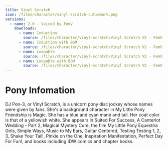 ```yaml
---
title: Vinyl Scratch
icon: /files/character/vinyl-scratch-cutiemark.png
versions:
  - name: 2.0 - Voiced by FemV
    downloads:
      - name: Induction
        source: /files/character/vinyl-scratch/Vinyl Scratch V2 - FemV - Inducer - NoBGM.mp3
      - name: Induction with BGM
        source: /files/character/vinyl-scratch/Vinyl Scratch V2 - FemV - Inducer - BGM.mp3
      - name: Loopable
        source: /files/character/vinyl-scratch/Vinyl Scratch V2 - FemV - Loop - NoBGM.mp3
      - name: Loopable with BGM
        source: /files/character/vinyl-scratch/Vinyl Scratch V2 - FemV - Loop - BGM.mp3
---
```


# Pony Infomation

DJ Pon-3, or Vinyl Scratch, is a unicorn pony disc jockey whose names were given by fans. She's a background character in My Little Pony Friendship is Magic. She has a blue and cyan mane and tail. Her coat color is that of a yellowish white. She appears in Suited For Success, A Canterlot Wedding - Part 2, Magical Mystery Cure, the film My Little Pony Equestria Girls, Simple Ways, Music to My Ears, Guitar Centered, Testing Testing 1, 2, 3, Shake Your Tail!, Pinkie on the One, Inspiration Manifestation, Perfect Day For Fun!, and books including IDW comics and chapter books.
